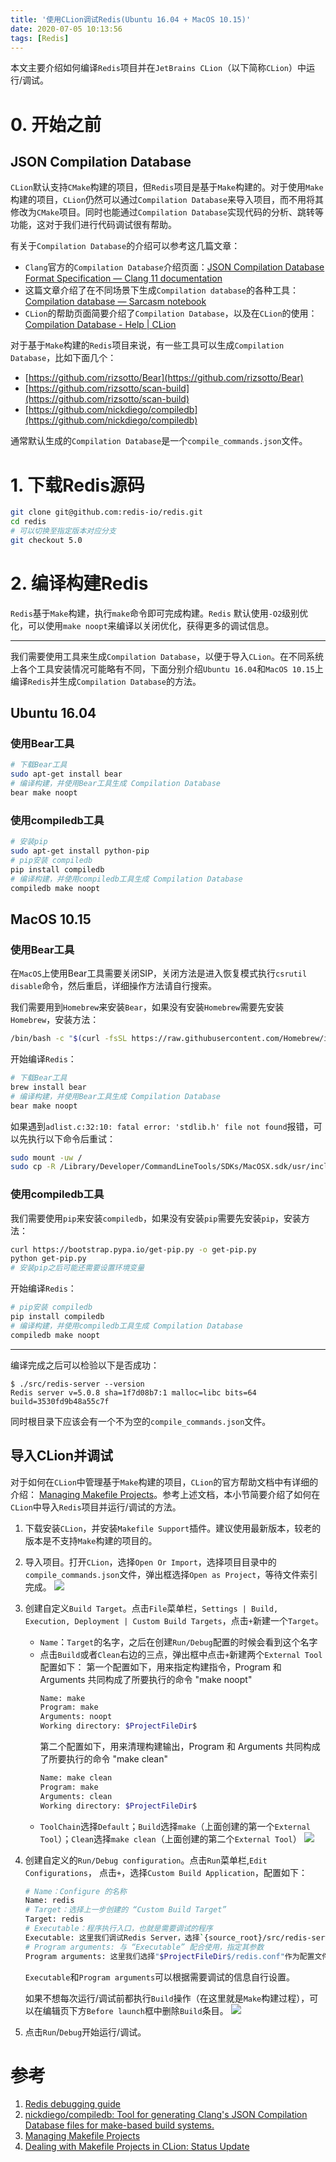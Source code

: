 ```yaml
---
title: '使用CLion调试Redis(Ubuntu 16.04 + MacOS 10.15)'
date: 2020-07-05 10:13:56
tags: [Redis]
---
```

本文主要介绍如何编译`Redis`项目并在`JetBrains CLion`（以下简称`CLion`）中运行/调试。
<!-- more -->
# 0. 开始之前
## JSON Compilation Database
`CLion`默认支持`CMake`构建的项目，但`Redis`项目是基于`Make`构建的。对于使用`Make`构建的项目，`CLion`仍然可以通过`Compilation Database`来导入项目，而不用将其修改为`CMake`项目。同时也能通过`Compilation Database`实现代码的分析、跳转等功能，这对于我们进行代码调试很有帮助。

有关于`Compilation Database`的介绍可以参考这几篇文章：
 - `Clang`官方的`Compilation Database`介绍页面：[JSON Compilation Database Format Specification — Clang 11 documentation](https://clang.llvm.org/docs/JSONCompilationDatabase.html) 
 - 这篇文章介绍了在不同场景下生成`Compilation database`的各种工具：[Compilation database — Sarcasm notebook](https://sarcasm.github.io/notes/dev/compilation-database.html) 
 - `CLion`的帮助页面简要介绍了`Compilation Database`，以及在`CLion`的使用：[Compilation Database - Help | CLion](https://www.jetbrains.com/help/clion/compilation-database.html)

对于基于`Make`构建的`Redis`项目来说，有一些工具可以生成`Compilation Database`，比如下面几个：
- [https://github.com/rizsotto/Bear](https://github.com/rizsotto/Bear)
- [https://github.com/rizsotto/scan-build](https://github.com/rizsotto/scan-build)
- [https://github.com/nickdiego/compiledb](https://github.com/nickdiego/compiledb)

通常默认生成的`Compilation Database`是一个`compile_commands.json`文件。

# 1. 下载Redis源码
```bash
git clone git@github.com:redis-io/redis.git
cd redis
# 可以切换至指定版本对应分支
git checkout 5.0
```

# 2. 编译构建Redis
`Redis`基于`Make`构建，执行`make`命令即可完成构建。`Redis` 默认使用`-O2`级别优化，可以使用`make noopt`来编译以关闭优化，获得更多的调试信息。

---
我们需要使用工具来生成`Compilation Database`，以便于导入`CLion`。在不同系统上各个工具安装情况可能略有不同，下面分别介绍`Ubuntu 16.04`和`MacOS 10.15`上编译`Redis`并生成`Compilation Database`的方法。
## Ubuntu 16.04
### 使用Bear工具
```bash
# 下载Bear工具
sudo apt-get install bear
# 编译构建，并使用Bear工具生成 Compilation Database
bear make noopt
```
### 使用compiledb工具
```bash
# 安装pip
sudo apt-get install python-pip
# pip安装 compiledb
pip install compiledb
# 编译构建，并使用compiledb工具生成 Compilation Database
compiledb make noopt
```

## MacOS 10.15
### 使用Bear工具
在`MacOS`上使用Bear工具需要关闭SIP，关闭方法是进入恢复模式执行`csrutil disable`命令，然后重启，详细操作方法请自行搜索。

我们需要用到`Homebrew`来安装`Bear`，如果没有安装`Homebrew`需要先安装`Homebrew`，安装方法：
```bash
/bin/bash -c "$(curl -fsSL https://raw.githubusercontent.com/Homebrew/install/master/install.sh)"
```
开始编译`Redis`：
```bash
# 下载Bear工具
brew install bear
# 编译构建，并使用Bear工具生成 Compilation Database
bear make noopt
```
如果遇到`adlist.c:32:10: fatal error: 'stdlib.h' file not found`报错，可以先执行以下命令后重试：
```bash
sudo mount -uw /
sudo cp -R /Library/Developer/CommandLineTools/SDKs/MacOSX.sdk/usr/include /usr
```
### 使用compiledb工具
我们需要使用`pip`来安装`compiledb`，如果没有安装`pip`需要先安装`pip`，安装方法：
```bash
curl https://bootstrap.pypa.io/get-pip.py -o get-pip.py
python get-pip.py
# 安装pip之后可能还需要设置环境变量
```

开始编译`Redis`：
```bash
# pip安装 compiledb
pip install compiledb
# 编译构建，并使用compiledb工具生成 Compilation Database
compiledb make noopt
```
---
编译完成之后可以检验以下是否成功：
```
$ ./src/redis-server --version
Redis server v=5.0.8 sha=1f7d08b7:1 malloc=libc bits=64 build=3530fd9b48a55c7f
```
同时根目录下应该会有一个不为空的`compile_commands.json`文件。

## 导入CLion并调试
对于如何在`CLion`中管理基于`Make`构建的项目，`CLion`的官方帮助文档中有详细的介绍：
[Managing Makefile Projects](https://www.jetbrains.com/help/clion/managing-makefile-projects.html)。参考上述文档，本小节简要介绍了如何在`CLion`中导入`Redis`项目并运行/调试的方法。

1. 下载安装`CLion`，并安装`Makefile Support`插件。建议使用最新版本，较老的版本是不支持`Make`构建的项目的。
2. 导入项目。打开`CLion`，选择`Open Or Import`，选择项目目录中的`compile_commands.json`文件，弹出框选择`Open as Project`，等待文件索引完成。
    ![](https://keaper-cn-image.oss-cn-beijing.aliyuncs.com/20200705183609.gif)
3. 创建自定义`Build Target`。点击`File`菜单栏，`Settings | Build, Execution, Deployment | Custom Build Targets`，点击`+`新建一个`Target`。
	- `Name`：`Target`的名字，之后在创建`Run/Debug`配置的时候会看到这个名字
	- 点击`Build`或者`Clean`右边的三点，弹出框中点击`+`新建两个`External Tool`配置如下：
        第一个配置如下，用来指定构建指令，Program 和 Arguments 共同构成了所要执行的命令 "make noopt"
        ```bash
		Name: make
		Program: make
		Arguments: noopt
		Working directory: $ProjectFileDir$
        ```
		第二个配置如下，用来清理构建输出，Program 和 Arguments 共同构成了所要执行的命令 "make clean"
        ```bash
        Name: make clean
		Program: make
		Arguments: clean
		Working directory: $ProjectFileDir$
		```
	- `ToolChain`选择`Default`；`Build`选择`make`（上面创建的第一个`External Tool`）；`Clean`选择`make clean`（上面创建的第二个`External Tool`）
    ![](https://keaper-cn-image.oss-cn-beijing.aliyuncs.com/20200705183311.gif)
4. 创建自定义的`Run/Debug configuration`。点击`Run`菜单栏,`Edit Configurations`， 点击`+`，选择`Custom Build Application`，配置如下：
    ```bash
	# Name：Configure 的名称
    Name: redis
	# Target：选择上一步创建的 “Custom Build Target”
    Target: redis
	# Executable：程序执行入口，也就是需要调试的程序
	Executable: 这里我们调试Redis Server，选择`{source_root}/src/redis-server`。
	# Program arguments: 与 “Executable” 配合使用，指定其参数
	Program arguments: 这里我们选择"$ProjectFileDir$/redis.conf"作为配置文件启动Redis服务器
	```
    `Executable`和`Program arguments`可以根据需要调试的信息自行设置。

	如果不想每次运行/调试前都执行`Build`操作（在这里就是`Make`构建过程），可以在编辑页下方`Before launch`框中删除`Build`条目。
    ![](https://keaper-cn-image.oss-cn-beijing.aliyuncs.com/20200705183322.gif)
5. 点击`Run`/`Debug`开始运行/调试。


# 参考
1. [Redis debugging guide](https://redis.io/topics/debugging)
2. [nickdiego/compiledb: Tool for generating Clang's JSON Compilation Database files for make-based build systems.](https://github.com/nickdiego/compiledb)
3. [Managing Makefile Projects](https://www.jetbrains.com/help/clion/managing-makefile-projects.html)
4. [Dealing with Makefile Projects in CLion: Status Update](https://blog.jetbrains.com/clion/2020/02/dealing-with-makefiles/)
